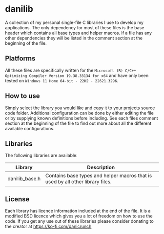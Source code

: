 # danilib

A collection of my personal single-file C libraries I use to develop my applications.
The only dependency for most of these files is the base header which contains all base types and helper macros.
If a file has any other dependencies they will be listed in the comment section at the beginning of the file.


## Platforms

All these files are specifically written for the `Microsoft (R) C/C++ Optimizing Compiler Version 19.38.33134 for x64` and have only been tested on `Windows 11 Home 64-bit - 22H2 - 22621.3296`. 


## How to use

Simply select the library you would like and copy it to your projects source code folder. Additional configuration can be done by either editing the file or by supplying known definitions before including. See each files comment section at the beginning of the file to find out more about all the different available configurations.


## Libraries

The following libraries are available:

| Library | Description |
| ------------- | ------------- |
| danilib_base.h | Contains base types and helper macros that is used by all other library files. |


## License

Each library has licence information included at the end of the file. It is a modified BSD licence which gives you a lot of freedom on how to use the code. If you get any use out of these libraries please consider donating to the creator at https://ko-fi.com/danicrunch
